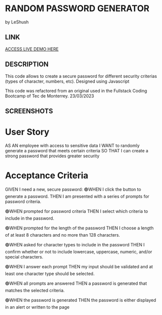 # RANDOM PASSWORD GENERATOR
by LeShush

## LINK
[ACCESS LIVE DEMO HERE](https://le-shush.github.io/03_psswdGen/)

## DESCRIPTION
This code allows to create a secure password for different security criterias (types of character, numbers, etc). 
Designed using Javascript

This code was refactored from an original used in the Fullstack Coding Bootcamp of Tec de Monterrey.
23/03/2023

## SCREENSHOTS
                                                                                    

# User Story
AS AN employee with access to sensitive data
I WANT to randomly generate a password that meets certain criteria
SO THAT I can create a strong password that provides greater security

# Acceptance Criteria

GIVEN I need a new, secure password:
🟢WHEN I click the button to generate a password.
THEN I am presented with a series of prompts for password criteria.

🟢WHEN prompted for password criteria
THEN I select which criteria to include in the password.

🟢WHEN prompted for the length of the password
THEN I choose a length of at least 8 characters and no more than 128 characters.

🟢WHEN asked for character types to include in the password
THEN I confirm whether or not to include lowercase, uppercase, numeric, and/or special characters.

🟢WHEN I answer each prompt
THEN my input should be validated and at least one character type should be selected.

🟢WHEN all prompts are answered
THEN a password is generated that matches the selected criteria.

🟢WHEN the password is generated
THEN the password is either displayed in an alert or written to the page
